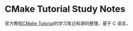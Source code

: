 # CMake Tutorial Study Notes

官方教程[CMake Tutorial](https://cmake.org/cmake/help/latest/guide/tutorial/index.html)的学习笔记和源码整理，基于 C 语言。
